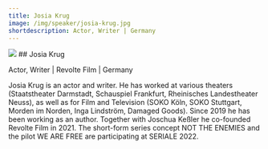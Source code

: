 ```yaml
---
title: Josia Krug
image: /img/speaker/josia-krug.jpg
shortdescription: Actor, Writer | Germany 
---
```

<img src="/img/speaker/josia-krug.jpg">
## Josia Krug

Actor, Writer | Revolte Film | Germany 

Josia Krug is an actor and writer. He has worked at various theaters (Staatstheater Darmstadt, Schauspiel Frankfurt, Rheinisches Landestheater Neuss), as well as for Film and Television (SOKO Köln, SOKO Stuttgart, Morden im Norden, Inga Lindström, Damaged Goods). Since 2019 he has been working as an author. Together with Joschua Keßler he co-founded Revolte Film in 2021. The short-form series concept NOT THE ENEMIES and the pilot WE ARE FREE are participating at SERIALE 2022.